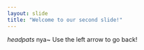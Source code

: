 ```yaml
---
layout: slide
title: "Welcome to our second slide!"
---
```

*headpats* nya~
Use the left arrow to go back!